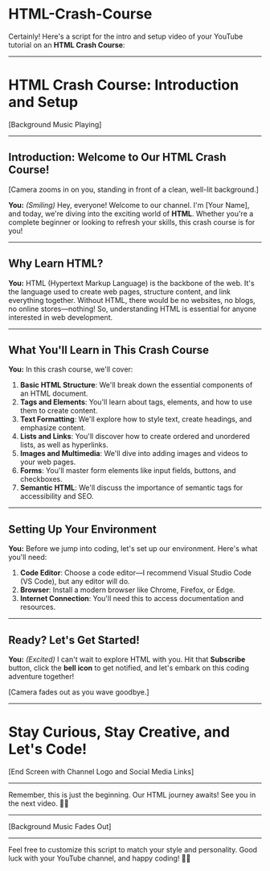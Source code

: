 # HTML-Crash-Course
Certainly! Here's a script for the intro and setup video of your YouTube tutorial on an **HTML Crash Course**:

---

# **HTML Crash Course: Introduction and Setup**

[Background Music Playing]

---

## **Introduction: Welcome to Our HTML Crash Course!**

[Camera zooms in on you, standing in front of a clean, well-lit background.]

**You:** *(Smiling)* Hey, everyone! Welcome to our channel. I'm [Your Name], and today, we're diving into the exciting world of **HTML**. Whether you're a complete beginner or looking to refresh your skills, this crash course is for you!

---

## **Why Learn HTML?**

**You:** HTML (Hypertext Markup Language) is the backbone of the web. It's the language used to create web pages, structure content, and link everything together. Without HTML, there would be no websites, no blogs, no online stores—nothing! So, understanding HTML is essential for anyone interested in web development.

---

## **What You'll Learn in This Crash Course**

**You:** In this crash course, we'll cover:

1. **Basic HTML Structure**: We'll break down the essential components of an HTML document.
2. **Tags and Elements**: You'll learn about tags, elements, and how to use them to create content.
3. **Text Formatting**: We'll explore how to style text, create headings, and emphasize content.
4. **Lists and Links**: You'll discover how to create ordered and unordered lists, as well as hyperlinks.
5. **Images and Multimedia**: We'll dive into adding images and videos to your web pages.
6. **Forms**: You'll master form elements like input fields, buttons, and checkboxes.
7. **Semantic HTML**: We'll discuss the importance of semantic tags for accessibility and SEO.

---

## **Setting Up Your Environment**

**You:** Before we jump into coding, let's set up our environment. Here's what you'll need:

1. **Code Editor**: Choose a code editor—I recommend Visual Studio Code (VS Code), but any editor will do.
2. **Browser**: Install a modern browser like Chrome, Firefox, or Edge.
3. **Internet Connection**: You'll need this to access documentation and resources.

---

## **Ready? Let's Get Started!**

**You:** *(Excited)* I can't wait to explore HTML with you. Hit that **Subscribe** button, click the **bell icon** to get notified, and let's embark on this coding adventure together!

[Camera fades out as you wave goodbye.]

---

# **Stay Curious, Stay Creative, and Let's Code!**

[End Screen with Channel Logo and Social Media Links]

---

Remember, this is just the beginning. Our HTML journey awaits! See you in the next video. 🚀🌐

---

[Background Music Fades Out]

---

Feel free to customize this script to match your style and personality. Good luck with your YouTube channel, and happy coding! 🎥✨